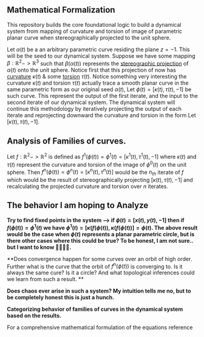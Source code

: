 
## Mathematical Formalization
This repository builds the core foundational logic to build a dynamical system from mapping of curvature and torsion of image of parametric planar curve when stereographically projected to the unit sphere. </br>

Let $\alpha(t)$ be a an arbitrary parametric curve residing the plane $z=-1$. This will be the seed to our dynamical system. Suppose we have some mapping $\beta: \mathbb{R}^2->\mathbb{R}^3$ such that $\beta(\alpha(t))$ represents the [stereographic projection](https://en.wikipedia.org/wiki/Stereographic_projection) of $\alpha(t)$ onto the unit sphere. Notice first that this projection of now has [curvature](https://mathworld.wolfram.com/Curvature.html) $\kappa(t)$ & some [torsion](https://mathworld.wolfram.com/Torsion.html) $\tau(t)$. Notice something very interesting the curvature $\kappa(t)$ and torsion $\tau(t)$ actually trace a smooth planar curve in the same parametric form as our original seed $\alpha(t)$, Let $\phi(t)=[\kappa(t),\tau(t), -1]$ be such curve. This represent the output of the first iterate, and the input to the second iterate of our dynamical system. The dynamical system will continue this methodology by iteratively projecting the output of each iterate and reprojecting downward the curvature and torsion in the form Let $[\kappa(t),\tau(t), -1]$.

## Analysis of Families of curves. 

Let $f: \mathbb{R}^2->\mathbb{R}^2$ is defined as $f^1(\phi(t)) = \phi^1(t)=[\kappa^1(t),\tau^1(t), -1]$ where $\kappa(t)$ and $\tau(t)$ represent the curvature and torsion of the image of $\phi^0(t)$ on the unit sphere. Then $f^n(\phi(t)) = \phi^n(t)=[\kappa^n(t),\tau^n(t)]$ would be the $n_{th}$ iterate of $f$ which would be the result of stereographically projecting $[\kappa(t),\tau(t),-1]$ and recalculating the projected curvature and torsion over $n$ iterates.

## The behavior I am hoping to Analyze

**Try to find fixed points in the system --> if $\phi(t) =[x(t),y(t), -1]$ then if $f(\phi(t))=\phi^1(t)$ we have $\phi^1(t)=[\kappa(f(\phi(t)),\kappa(f(\phi(t))]=\phi(t)$. The above result would be the case when $\phi(t)$ represents a planar parametric circle, but is there other cases where this could be true? To be honest, I am not sure.. but I want to know 🧙‍♂️🧙‍♂️.**
</br>

**Does convergence happen for some curves over an orbit of high order. Further what is the curve that the orbit of 
$f^n(\phi(t))$ is converging to. Is it always the same cure? Is it a circle? And what topological inferences could we learn from such a result. **
</br>

**Does chaos ever arise in such a system? My intuition tells me no, but to be completely honest this is just a hunch.**
</br>

**Categorizing behavior of families of curves in the dynamical system based on the results.**

For a comprehensive mathematical formulation of the equations reference 



